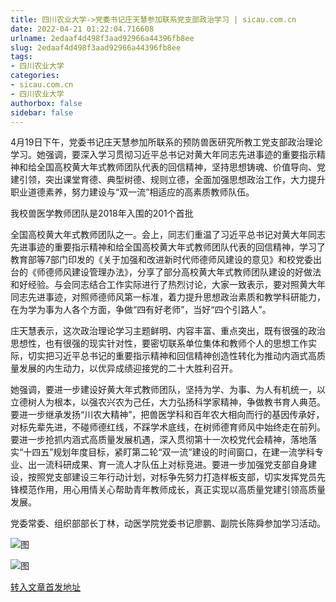 ```yaml
---
title: 四川农业大学->党委书记庄天慧参加联系党支部政治学习 | sicau.com.cn
date: 2022-04-21 01:22:04.716608
urlname: 2edaaf4d498f3aad92966a44396fb8ee
slug: 2edaaf4d498f3aad92966a44396fb8ee
tags: 
- 四川农业大学
categories:
- sicau.com.cn
- 四川农业大学
authorbox: false
sidebar: false
---
```

4月19日下午，党委书记庄天慧参加所联系的预防兽医研究所教工党支部政治理论学习。她强调，要深入学习贯彻习近平总书记对黄大年同志先进事迹的重要指示精神和给全国高校黄大年式教师团队代表的回信精神，坚持思想铸魂、价值导向、党建引领，突出课堂育德、典型树德、规则立德，全面加强思想政治工作，大力提升职业道德素养，努力建设与“双一流”相适应的高素质教师队伍。

我校兽医学教师团队是2018年入围的201个首批
<!--more-->
全国高校黄大年式教师团队之一。会上，同志们重温了习近平总书记对黄大年同志先进事迹的重要指示精神和给全国高校黄大年式教师团队代表的回信精神，学习了教育部等7部门印发的《关于加强和改进新时代师德师风建设的意见》和校党委出台的《师德师风建设管理办法》，分享了部分高校黄大年式教师团队建设的好做法和好经验。与会同志结合工作实际进行了热烈讨论，大家一致表示，要对照黄大年同志先进事迹，对照师德师风第一标准，着力提升思想政治素质和教学科研能力，在为学为事为人各个方面，争做“四有好老师”，当好“四个引路人”。

庄天慧表示，这次政治理论学习主题鲜明、内容丰富、重点突出，既有很强的政治思想性，也有很强的现实针对性，要密切联系单位集体和教师个人的思想工作实际，切实把习近平总书记的重要指示精神和回信精神创造性转化为推动内涵式高质量发展的内生动力，以优异成绩迎接党的二十大胜利召开。

她强调，要进一步建设好黄大年式教师团队，坚持为学、为事、为人有机统一，以立德树人为根本，以强农兴农为己任，大力弘扬科学家精神，争做教书育人典范。要进一步继承发扬“川农大精神”，把兽医学科和百年农大相向而行的基因传承好，对标先辈先进，不碰师德红线，不踩学术底线，在树师德育师风中始终走在前列。要进一步抢抓内涵式高质量发展机遇，深入贯彻第十一次校党代会精神，落地落实“十四五”规划年度目标，紧盯第二轮“双一流”建设的时间窗口，在建一流学科专业、出一流科研成果、育一流人才队伍上对标竞进。要进一步加强党支部自身建设，按照党支部建设三年行动计划，对标争先努力打造样板支部，切实发挥党员先锋模范作用，用心用情关心帮助青年教师成长，真正实现以高质量党建引领高质量发展。

党委常委、组织部部长丁林，动医学院党委书记廖鹏、副院长陈舜参加学习活动。

![图](https://news.sicau.edu.cn/__local/B/60/D1/1D35144A7E5FAC62A257F4EC285_F303361E_CB95.jpg)

![图](https://news.sicau.edu.cn/__local/D/8B/29/E77A101CB1CA932AA9B2D4B68BE_CEE8166C_28F76.jpg)

[转入文章首发地址](https://news.sicau.edu.cn/info/1078/67420.htm)